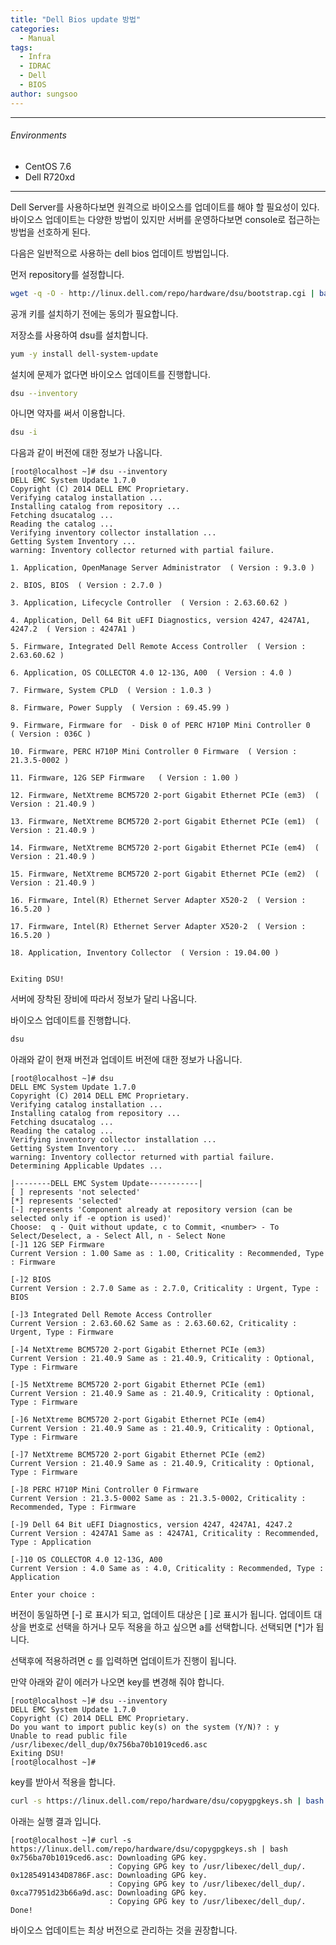 ```yaml
---
title: "Dell Bios update 방법"
categories:
  - Manual
tags:
  - Infra
  - IDRAC
  - Dell
  - BIOS
author: sungsoo
---
```


***

###### Environments
 - CentOS 7.6
 - Dell R720xd

***

Dell Server를 사용하다보면 원격으로 바이오스를 업데이트를 해야 할 필요성이 있다. 바이오스 업데이트는 다양한 방법이 있지만 서버를 운영하다보면 console로 접근하는 방법을 선호하게 된다.

다음은 일반적으로 사용하는 dell bios 업데이트 방법입니다.

먼저 repository를 설정합니다. 

```bash
wget -q -O - http://linux.dell.com/repo/hardware/dsu/bootstrap.cgi | bash
```
공개 키를 설치하기 전에는 동의가 필요합니다. 



저장소를 사용하여 dsu를 설치합니다. 

```bash
yum -y install dell-system-update
```



설치에 문제가 없다면 바이오스 업데이트를 진행합니다. 

```bash
dsu --inventory 
```

아니면 약자를 써서 이용합니다. 

```bash
dsu -i
```

다음과 같이 버전에 대한 정보가 나옵니다. 


```console
[root@localhost ~]# dsu --inventory
DELL EMC System Update 1.7.0
Copyright (C) 2014 DELL EMC Proprietary.
Verifying catalog installation ...
Installing catalog from repository ...
Fetching dsucatalog ...
Reading the catalog ...
Verifying inventory collector installation ...
Getting System Inventory ...
warning: Inventory collector returned with partial failure.

1. Application, OpenManage Server Administrator  ( Version : 9.3.0 )

2. BIOS, BIOS  ( Version : 2.7.0 )

3. Application, Lifecycle Controller  ( Version : 2.63.60.62 )

4. Application, Dell 64 Bit uEFI Diagnostics, version 4247, 4247A1, 4247.2  ( Version : 4247A1 )

5. Firmware, Integrated Dell Remote Access Controller  ( Version : 2.63.60.62 )

6. Application, OS COLLECTOR 4.0 12-13G, A00  ( Version : 4.0 )

7. Firmware, System CPLD  ( Version : 1.0.3 )

8. Firmware, Power Supply  ( Version : 69.45.99 )

9. Firmware, Firmware for  - Disk 0 of PERC H710P Mini Controller 0    ( Version : 036C )

10. Firmware, PERC H710P Mini Controller 0 Firmware  ( Version : 21.3.5-0002 )

11. Firmware, 12G SEP Firmware   ( Version : 1.00 )

12. Firmware, NetXtreme BCM5720 2-port Gigabit Ethernet PCIe (em3)  ( Version : 21.40.9 )

13. Firmware, NetXtreme BCM5720 2-port Gigabit Ethernet PCIe (em1)  ( Version : 21.40.9 )

14. Firmware, NetXtreme BCM5720 2-port Gigabit Ethernet PCIe (em4)  ( Version : 21.40.9 )

15. Firmware, NetXtreme BCM5720 2-port Gigabit Ethernet PCIe (em2)  ( Version : 21.40.9 )

16. Firmware, Intel(R) Ethernet Server Adapter X520-2  ( Version : 16.5.20 )

17. Firmware, Intel(R) Ethernet Server Adapter X520-2  ( Version : 16.5.20 )

18. Application, Inventory Collector  ( Version : 19.04.00 )


Exiting DSU!

```



서버에 장착된 장비에 따라서 정보가 달리 나옵니다.  

바이오스 업데이트를 진행합니다.

```bash
dsu
```

아래와 같이 현재 버전과 업데이트 버전에 대한 정보가 나옵니다. 

```console
[root@localhost ~]# dsu
DELL EMC System Update 1.7.0
Copyright (C) 2014 DELL EMC Proprietary.
Verifying catalog installation ...
Installing catalog from repository ...
Fetching dsucatalog ...
Reading the catalog ...
Verifying inventory collector installation ...
Getting System Inventory ...
warning: Inventory collector returned with partial failure.
Determining Applicable Updates ...

|--------DELL EMC System Update-----------|
[ ] represents 'not selected'
[*] represents 'selected'
[-] represents 'Component already at repository version (can be selected only if -e option is used)'
Choose:  q - Quit without update, c to Commit, <number> - To Select/Deselect, a - Select All, n - Select None
[-]1 12G SEP Firmware
Current Version : 1.00 Same as : 1.00, Criticality : Recommended, Type : Firmware

[-]2 BIOS
Current Version : 2.7.0 Same as : 2.7.0, Criticality : Urgent, Type : BIOS

[-]3 Integrated Dell Remote Access Controller
Current Version : 2.63.60.62 Same as : 2.63.60.62, Criticality : Urgent, Type : Firmware

[-]4 NetXtreme BCM5720 2-port Gigabit Ethernet PCIe (em3)
Current Version : 21.40.9 Same as : 21.40.9, Criticality : Optional, Type : Firmware

[-]5 NetXtreme BCM5720 2-port Gigabit Ethernet PCIe (em1)
Current Version : 21.40.9 Same as : 21.40.9, Criticality : Optional, Type : Firmware

[-]6 NetXtreme BCM5720 2-port Gigabit Ethernet PCIe (em4)
Current Version : 21.40.9 Same as : 21.40.9, Criticality : Optional, Type : Firmware

[-]7 NetXtreme BCM5720 2-port Gigabit Ethernet PCIe (em2)
Current Version : 21.40.9 Same as : 21.40.9, Criticality : Optional, Type : Firmware

[-]8 PERC H710P Mini Controller 0 Firmware
Current Version : 21.3.5-0002 Same as : 21.3.5-0002, Criticality : Recommended, Type : Firmware

[-]9 Dell 64 Bit uEFI Diagnostics, version 4247, 4247A1, 4247.2
Current Version : 4247A1 Same as : 4247A1, Criticality : Recommended, Type : Application

[-]10 OS COLLECTOR 4.0 12-13G, A00
Current Version : 4.0 Same as : 4.0, Criticality : Recommended, Type : Application

Enter your choice :

```

버전이 동일하면 [-] 로 표시가 되고, 업데이트 대상은 [ ]로 표시가 됩니다. 업데이트 대상을 번호로 선택을 하거나 모두 적용을 하고 싶으면 a를 선택합니다. 선택되면 [*]가 됩니다. 

선택후에 적용하려면 c 를 입력하면 업데이트가 진행이 됩니다. 



만약 아래와 같이 에러가 나오면 key를 변경해 줘야 합니다.

```console
[root@localhost ~]# dsu --inventory
DELL EMC System Update 1.7.0
Copyright (C) 2014 DELL EMC Proprietary.
Do you want to import public key(s) on the system (Y/N)? : y
Unable to read public file /usr/libexec/dell_dup/0x756ba70b1019ced6.asc
Exiting DSU!
[root@localhost ~]#
```

key를 받아서 적용을 합니다. 

```bash
curl -s https://linux.dell.com/repo/hardware/dsu/copygpgkeys.sh | bash
```



아래는 실행 결과 입니다. 

```console
[root@localhost ~]# curl -s https://linux.dell.com/repo/hardware/dsu/copygpgkeys.sh | bash
0x756ba70b1019ced6.asc: Downloading GPG key.
                      : Copying GPG key to /usr/libexec/dell_dup/.
0x1285491434D8786F.asc: Downloading GPG key.
                      : Copying GPG key to /usr/libexec/dell_dup/.
0xca77951d23b66a9d.asc: Downloading GPG key.
                      : Copying GPG key to /usr/libexec/dell_dup/.
Done!
```

바이오스 업데이트는 최상 버전으로 관리하는 것을 권장합니다. 
